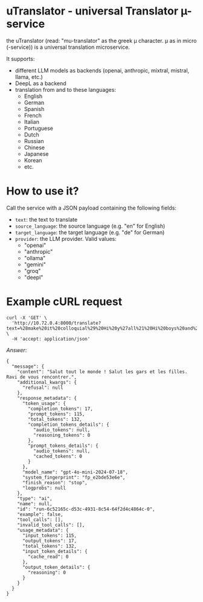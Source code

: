 # uTranslator - universal Translator µ-service

the uTranslator (read: "mu-translator" as the greek µ character. µ as in micro (-service))
is a universal translation microservice.

It supports:
- different LLM models as backends (openai, anthropic, mixtral, mistral, llama, etc.)
- DeepL as a backend
- translation from and to these languages:
  * English
  * German
  * Spanish
  * French
  * Italian
  * Portuguese
  * Dutch
  * Russian
  * Chinese
  * Japanese
  * Korean
  * etc.


# How to use it?

Call the service with a JSON payload containing the following fields:
- `text`: the text to translate
- `source_language`: the source language (e.g. "en" for English)
- `target_language`: the target language (e.g. "de" for German)
- `provider`: the LLM provider.
  Valid values: 
  - "openai"
  - "anthropic"
  - "ollama"
  - "gemini"
  - "groq"
  - "deepl"



# Example cURL request

```
curl -X 'GET' \
  'http://10.72.0.4:8000/translate?text=%28make%20it%20colloquial%29%20Hi%20y%27all%21%20Hi%20boys%20and%20girls.%20Nice%20to%20meet%20y%27all&target_language=fr&source_language=en&provider=openai' \
  -H 'accept: application/json'

```

*Answer*:

```
{
  "message": {
    "content": "Salut tout le monde ! Salut les gars et les filles. Ravi de vous rencontrer.",
    "additional_kwargs": {
      "refusal": null
    },
    "response_metadata": {
      "token_usage": {
        "completion_tokens": 17,
        "prompt_tokens": 115,
        "total_tokens": 132,
        "completion_tokens_details": {
          "audio_tokens": null,
          "reasoning_tokens": 0
        },
        "prompt_tokens_details": {
          "audio_tokens": null,
          "cached_tokens": 0
        }
      },
      "model_name": "gpt-4o-mini-2024-07-18",
      "system_fingerprint": "fp_e2bde53e6e",
      "finish_reason": "stop",
      "logprobs": null
    },
    "type": "ai",
    "name": null,
    "id": "run-6c52165c-d53c-4931-8c54-64f2d4c4864c-0",
    "example": false,
    "tool_calls": [],
    "invalid_tool_calls": [],
    "usage_metadata": {
      "input_tokens": 115,
      "output_tokens": 17,
      "total_tokens": 132,
      "input_token_details": {
        "cache_read": 0
      },
      "output_token_details": {
        "reasoning": 0
      }
    }
  }
}
```
